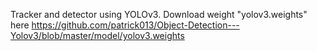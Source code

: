 Tracker and detector using YOLOv3.
Download weight "yolov3.weights" here
https://github.com/patrick013/Object-Detection---Yolov3/blob/master/model/yolov3.weights
